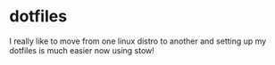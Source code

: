# dotfiles

I really like to move from one linux distro to another and setting up my
dotfiles is much easier now using stow!
